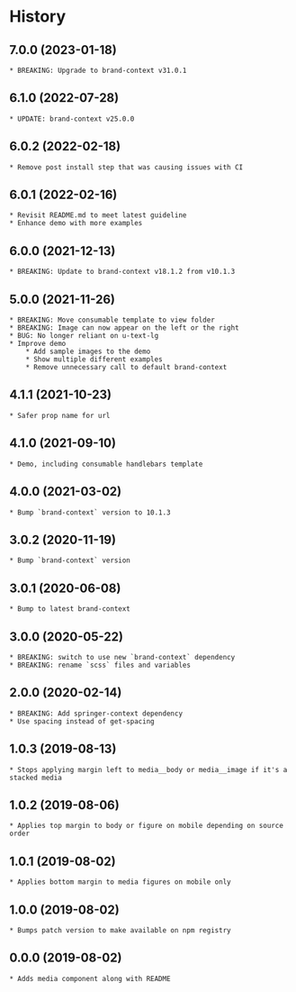 # History

## 7.0.0 (2023-01-18)
    * BREAKING: Upgrade to brand-context v31.0.1

## 6.1.0 (2022-07-28)
    * UPDATE: brand-context v25.0.0

## 6.0.2 (2022-02-18)
    * Remove post install step that was causing issues with CI

## 6.0.1 (2022-02-16)
    * Revisit README.md to meet latest guideline    
    * Enhance demo with more examples
        
## 6.0.0 (2021-12-13)
    * BREAKING: Update to brand-context v18.1.2 from v10.1.3

## 5.0.0 (2021-11-26)
    * BREAKING: Move consumable template to view folder
    * BREAKING: Image can now appear on the left or the right
    * BUG: No longer reliant on u-text-lg
    * Improve demo
        * Add sample images to the demo
        * Show multiple different examples
        * Remove unnecessary call to default brand-context

## 4.1.1 (2021-10-23)
    * Safer prop name for url

## 4.1.0 (2021-09-10)
    * Demo, including consumable handlebars template

## 4.0.0 (2021-03-02)
    * Bump `brand-context` version to 10.1.3

## 3.0.2 (2020-11-19)
    * Bump `brand-context` version

## 3.0.1 (2020-06-08)
    * Bump to latest brand-context

## 3.0.0 (2020-05-22)
    * BREAKING: switch to use new `brand-context` dependency
    * BREAKING: rename `scss` files and variables

## 2.0.0 (2020-02-14)
    * BREAKING: Add springer-context dependency
    * Use spacing instead of get-spacing

## 1.0.3 (2019-08-13)
    * Stops applying margin left to media__body or media__image if it's a stacked media

## 1.0.2 (2019-08-06)
    * Applies top margin to body or figure on mobile depending on source order

## 1.0.1 (2019-08-02)
    * Applies bottom margin to media figures on mobile only

## 1.0.0 (2019-08-02)
    * Bumps patch version to make available on npm registry

## 0.0.0 (2019-08-02)
    * Adds media component along with README
